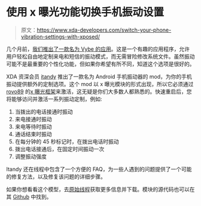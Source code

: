 # 使用 x 曝光功能切换手机振动设置

> 原文：<https://www.xda-developers.com/switch-your-phone-vibration-settings-with-xposed/>

几个月前，[我们推出了一款名为 Vybe 的应用](http://www.xda-developers.com/android/vybe-generates-your-own-customized-vibrations/ "Vybe Generates Your Own Customized Vibrations")。这是一个有趣的应用程序，允许用户轻松自由地定制来电和短信的振动模式，而无需冒险修改系统文件。虽然振动可能不是最重要的个性化功能，但如果你希望有所不同，知道这个选项是很好的。

XDA 资深会员 [itandy](http://forum.xda-developers.com/member.php?u=2536649) 推出了一款名为 Android 手机振动器的 mod，为你的手机振动提供额外的定制选项。这个 mod 以 x 曝光模块的形式出现，所以它必须通过 [rovo89](http://forum.xda-developers.com/member.php?u=4419114) 的[x 曝光框架](http://www.xda-developers.com/android/say-goodbye-to-custom-stock-roms-and-hello-to-xposed-framework/)来激活，这无疑是你们大多数人都熟悉的。快速重启后，您将能够访问并激活一系列振动定制，例如:

1.  当拨出的电话接通时振动
2.  来电接通时振动
3.  来电等待时振动
4.  通话结束时振动
5.  在每分钟的 45 秒标记时，在拨出电话时振动
6.  拨出电话接通后，在固定时间振动一次
7.  调整振动强度

Itandy 还在线程中包含了一个方便的 FAQ，为一些人遇到的问题提供了一个可能的修复方法，以及修复该问题的详细步骤。

如果你想看看这个模型，去[原始线程](http://forum.xda-developers.com/showthread.php?t=2417965)获取更多信息并下载。模块的源代码也可以在其 [Github](https://github.com/itandy/xperia_phone_vibrator) 中找到。